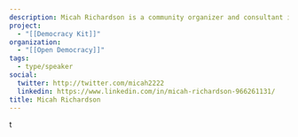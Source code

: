 ```yaml
---
description: Micah Richardson is a community organizer and consultant in Toronto.
project:
  - "[[Democracy Kit]]"
organization:
  - "[[Open Democracy]]"
tags:
  - type/speaker
social:
  twitter: http://twitter.com/micah2222
  linkedin: https://www.linkedin.com/in/micah-richardson-966261131/
title: Micah Richardson
---
```

t